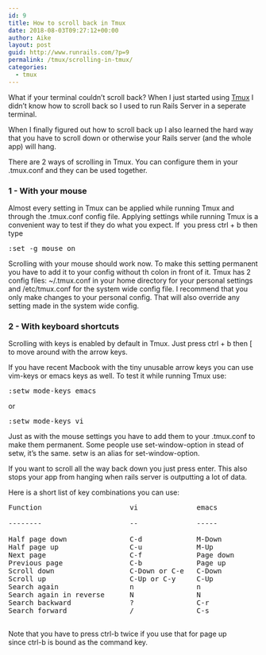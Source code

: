 ```yaml
---
id: 9
title: How to scroll back in Tmux
date: 2018-08-03T09:27:12+00:00
author: Aike
layout: post
guid: http://www.runrails.com/?p=9
permalink: /tmux/scrolling-in-tmux/
categories:
  - tmux
---
```

<p class="p1">
  What if your terminal couldn’t scroll back? When I just started using <a href="https://en.wikipedia.org/wiki/Tmux">Tmux</a> I didn’t know how to scroll back so I used to run Rails Server in a seperate terminal.
</p>

<p class="p1">
  When I finally figured out how to scroll back up I also learned the hard way that you have to scroll down or otherwise your Rails server (and the whole app) will hang.
</p>

<p class="p1">
  There are 2 ways of scrolling in Tmux. You can configure them in your .tmux.conf and they can be used together.
</p>

<!--more-->

### 1 - With your mouse

<p class="p1">
  Almost every setting in Tmux can be applied while running Tmux and through the .tmux.conf config file. Applying settings while running Tmux is a convenient way to test if they do what you expect. If  you press ctrl + b then type
</p>

<pre class="lang:default decode:true ">:set -g mouse on</pre>

Scrolling with your mouse should work now. To make this setting permanent you have to add it to your config without th colon in front of it. Tmux has 2 config files: ~/.tmux.conf in your home directory for your personal settings and /etc/tmux.conf for the system wide config file. I recommend that you only make changes to your personal config. That will also override any setting made in the system wide config.

### 2 - With keyboard shortcuts

<p class="p1">
  Scrolling with keys is enabled by default in Tmux. Just press ctrl + b then [ to move around with the arrow keys.
</p>

<p class="p1">
  If you have recent Macbook with the tiny unusable arrow keys you can use vim-keys or emacs keys as well. To test it while running Tmux use:
</p>

<pre class="lang:default decode:true">:setw mode-keys emacs</pre>

or

<pre class="lang:default decode:true">:setw mode-keys vi</pre>

Just as with the mouse settings you have to add them to your .tmux.conf to make them permanent. Some people use set-window-option in stead of setw, it&#8217;s the same. setw is an alias for set-window-option.

<p class="p1">
  If you want to scroll all the way back down you just press enter. This also stops your app from hanging when rails server is outputting a lot of data.
</p>

Here is a short list of key combinations you can use:

<pre class="lang:default decode:true">Function                     vi              emacs

--------                     --              -----

Half page down               C-d             M-Down
Half page up                 C-u             M-Up
Next page                    C-f             Page down
Previous page                C-b             Page up
Scroll down                  C-Down or C-e   C-Down
Scroll up                    C-Up or C-y     C-Up
Search again                 n               n
Search again in reverse      N               N
Search backward              ?               C-r
Search forward               /               C-s

</pre>

<p class="p1">
  Note that you have to press ctrl-b twice if you use that for page up since ctrl-b is bound as the command key.
</p>
